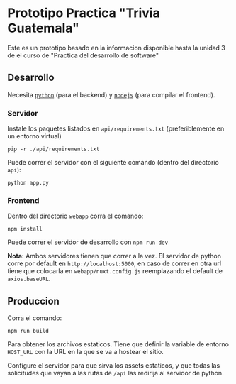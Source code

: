 # Prototipo Practica "Trivia Guatemala"

Este es un prototipo basado en la informacion disponible hasta la unidad 3 de
el curso de "Practica del desarrollo de software"

## Desarrollo

Necesita [`python`](https://www.python.org/) (para el backend) y
[`nodejs`](https://nodejs.org/es/) (para compilar el frontend).

### Servidor

Instale los paquetes listados en `api/requirements.txt` (preferiblemente en un
entorno virtual)

```
pip -r ./api/requirements.txt
```

Puede correr el servidor con el siguiente comando (dentro del directorio `api`):

```
python app.py
```

### Frontend

Dentro del directorio `webapp` corra el comando:

```
npm install
```

Puede correr el servidor de desarrollo con `npm run dev`

**Nota:** Ambos servidores tienen que correr a la vez. El servidor de python
corre por default en `http://localhost:5000`, en caso de correr en otra url
tiene que colocarla en `webapp/nuxt.config.js` reemplazando el default de
`axios.baseURL`.

## Produccion

Corra el comando:

```
npm run build
```

Para obtener los archivos estaticos. Tiene que definir la variable de entorno
`HOST_URL` con la URL en la que se va a hostear el sitio.

Configure el servidor para que sirva los assets estaticos, y que todas las
solicitudes que vayan a las rutas de `/api` las redirija al servidor de python.
